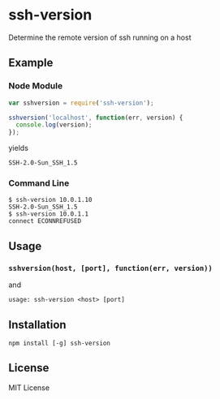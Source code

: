 ssh-version
===========

Determine the remote version of ssh running on a host

Example
-------

### Node Module

``` js
var sshversion = require('ssh-version');

sshversion('localhost', function(err, version) {
  console.log(version);
});
```

yields

```
SSH-2.0-Sun_SSH_1.5
```

### Command Line

    $ ssh-version 10.0.1.10
    SSH-2.0-Sun_SSH_1.5
    $ ssh-version 10.0.1.1
    connect ECONNREFUSED

Usage
-----

### `sshversion(host, [port], function(err, version))`

and

```
usage: ssh-version <host> [port]
```

Installation
------------

    npm install [-g] ssh-version

License
-------

MIT License
